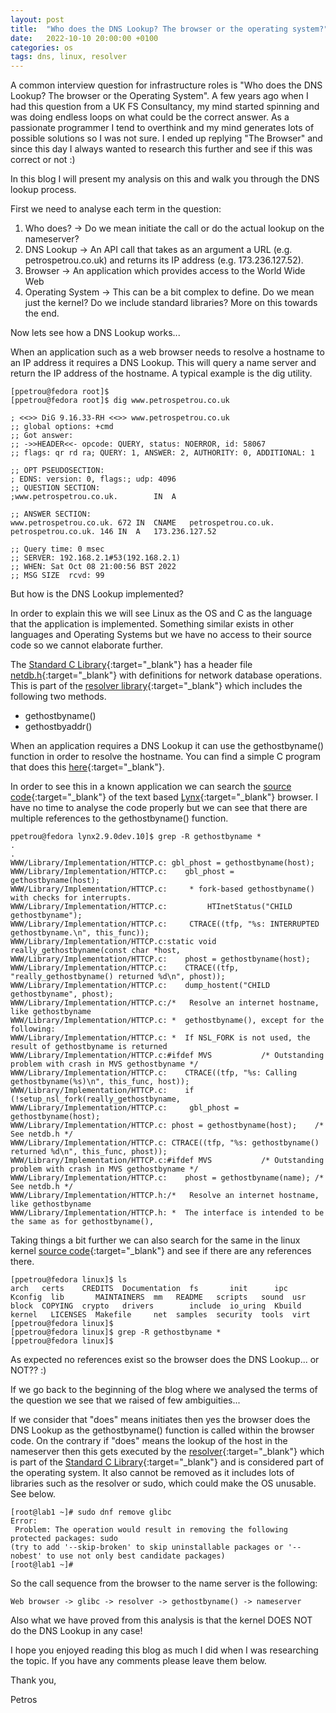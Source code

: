 ```yaml
---
layout: post
title:  "Who does the DNS Lookup? The browser or the operating system?"
date:   2022-10-10 20:00:00 +0100
categories: os
tags: dns, linux, resolver
---
```


A common interview question for infrastructure roles is "Who does the DNS Lookup? The browser or the Operating System". A few years ago when I had this question from a UK FS Consultancy, my mind started spinning and was doing endless loops on what could be the correct answer. As a passionate programmer I tend to overthink and my mind generates lots of possible solutions so I was not sure. I ended up replying "The Browser" and since this day I always wanted to research this further and see if this was correct or not :)

In this blog I will present my analysis on this and walk you through the DNS lookup process.

First we need to analyse each term in the question:

1. Who does? -> Do we mean initiate the call or do the actual lookup on the nameserver?
2. DNS Lookup -> An API call that takes as an argument a URL (e.g. petrospetrou.co.uk) and returns its IP address (e.g. 173.236.127.52).
3. Browser -> An application which provides access to the World Wide Web
4. Operating System -> This can be a bit complex to define. Do we mean just the kernel? Do we include standard libraries? More on this towards the end.

Now lets see how a DNS Lookup works...

When an application such as a web browser needs to resolve a hostname to an IP address it requires a DNS Lookup. This will query a name server and return the IP address of the hostname. A typical example is the dig utility.

```
[ppetrou@fedora root]$
[ppetrou@fedora root]$ dig www.petrospetrou.co.uk

; <<>> DiG 9.16.33-RH <<>> www.petrospetrou.co.uk
;; global options: +cmd
;; Got answer:
;; ->>HEADER<<- opcode: QUERY, status: NOERROR, id: 58067
;; flags: qr rd ra; QUERY: 1, ANSWER: 2, AUTHORITY: 0, ADDITIONAL: 1

;; OPT PSEUDOSECTION:
; EDNS: version: 0, flags:; udp: 4096
;; QUESTION SECTION:
;www.petrospetrou.co.uk.		IN	A

;; ANSWER SECTION:
www.petrospetrou.co.uk.	672	IN	CNAME	petrospetrou.co.uk.
petrospetrou.co.uk.	146	IN	A	173.236.127.52

;; Query time: 0 msec
;; SERVER: 192.168.2.1#53(192.168.2.1)
;; WHEN: Sat Oct 08 21:00:56 BST 2022
;; MSG SIZE  rcvd: 99
```

But how is the DNS Lookup implemented?

In order to explain this we will see Linux as the OS and C as the language that the application is implemented. Something similar exists in other languages and Operating Systems but we have no access to their source code so we cannot elaborate further.

The [Standard C Library](https://www.gnu.org/software/libc/libc.html){:target="_blank"} has a header file [netdb.h](https://github.com/bminor/glibc/blob/master/resolv/netdb.h){:target="_blank"} with definitions for network database operations. This is part of the [resolver library](https://tldp.org/LDP/nag2/x-087-2-resolv.library.html){:target="_blank"} which includes the following two methods.

* gethostbyname()
* gethostbyaddr()

When an application requires a DNS Lookup it can use the gethostbyname() function in order to resolve the hostname. You can find a simple C program that does this [here](https://paulschreiber.com/blog/2005/10/28/simple-gethostbyname-example/){:target="_blank"}.

In order to see this in a known application we can search the [source code](http://invisible-island.net/datafiles/release/lynx-cur.zip){:target="_blank"} of the text based [Lynx](https://lynx.invisible-island.net/lynx.html){:target="_blank"} browser. I have no time to analyse the code properly but we can see that there are multiple references to the gethostbyname() function.

```
ppetrou@fedora lynx2.9.0dev.10]$ grep -R gethostbyname *
.
.
WWW/Library/Implementation/HTTCP.c:	gbl_phost = gethostbyname(host);
WWW/Library/Implementation/HTTCP.c:    gbl_phost = gethostbyname(host);
WWW/Library/Implementation/HTTCP.c:     * fork-based gethostbyname() with checks for interrupts.
WWW/Library/Implementation/HTTCP.c:			HTInetStatus("CHILD gethostbyname");
WWW/Library/Implementation/HTTCP.c:	    CTRACE((tfp, "%s: INTERRUPTED gethostbyname.\n", this_func));
WWW/Library/Implementation/HTTCP.c:static void really_gethostbyname(const char *host,
WWW/Library/Implementation/HTTCP.c:    phost = gethostbyname(host);
WWW/Library/Implementation/HTTCP.c:    CTRACE((tfp, "really_gethostbyname() returned %d\n", phost));
WWW/Library/Implementation/HTTCP.c:    dump_hostent("CHILD gethostbyname", phost);
WWW/Library/Implementation/HTTCP.c:/*	Resolve an internet hostname, like gethostbyname
WWW/Library/Implementation/HTTCP.c: *  gethostbyname(), except for the following:
WWW/Library/Implementation/HTTCP.c: *  If NSL_FORK is not used, the result of gethostbyname is returned
WWW/Library/Implementation/HTTCP.c:#ifdef MVS			/* Outstanding problem with crash in MVS gethostbyname */
WWW/Library/Implementation/HTTCP.c:    CTRACE((tfp, "%s: Calling gethostbyname(%s)\n", this_func, host));
WWW/Library/Implementation/HTTCP.c:    if (!setup_nsl_fork(really_gethostbyname,
WWW/Library/Implementation/HTTCP.c:		gbl_phost = gethostbyname(host);
WWW/Library/Implementation/HTTCP.c:	phost = gethostbyname(host);	/* See netdb.h */
WWW/Library/Implementation/HTTCP.c:	CTRACE((tfp, "%s: gethostbyname() returned %d\n", this_func, phost));
WWW/Library/Implementation/HTTCP.c:#ifdef MVS			/* Outstanding problem with crash in MVS gethostbyname */
WWW/Library/Implementation/HTTCP.c:    phost = gethostbyname(name);	/* See netdb.h */
WWW/Library/Implementation/HTTCP.h:/*	Resolve an internet hostname, like gethostbyname
WWW/Library/Implementation/HTTCP.h: *  The interface is intended to be the same as for gethostbyname(),
```

Taking things a bit further we can also search for the same in the linux kernel [source code](https://github.com/torvalds/linux){:target="_blank"} and see if there are any references there.

```
[ppetrou@fedora linux]$ ls
arch   certs    CREDITS  Documentation  fs       init      ipc     Kconfig  lib       MAINTAINERS  mm   README   scripts   sound  usr
block  COPYING  crypto   drivers        include  io_uring  Kbuild  kernel   LICENSES  Makefile     net  samples  security  tools  virt
[ppetrou@fedora linux]$
[ppetrou@fedora linux]$ grep -R gethostbyname *
[ppetrou@fedora linux]$
```

As expected no references exist so the browser does the DNS Lookup... or NOT?? :)

If we go back to the beginning of the blog where we analysed the terms of the question we see that we raised of few ambiguities...

If we consider that "does" means initiates then yes the browser does the DNS Lookup as the gethostbyname() function is called within the browser code.
On the contrary if "does" means the lookup of the host in the nameserver then this gets executed by the [resolver](https://tldp.org/LDP/nag2/x-087-2-resolv.library.html){:target="_blank"} which is part of the [Standard C Library](https://www.gnu.org/software/libc/libc.html){:target="_blank"} and is considered part of the operating system. It also cannot be removed as it includes lots of libraries such as the resolver or sudo, which could make the OS unusable. See below.

```
[root@lab1 ~]# sudo dnf remove glibc
Error:
 Problem: The operation would result in removing the following protected packages: sudo
(try to add '--skip-broken' to skip uninstallable packages or '--nobest' to use not only best candidate packages)
[root@lab1 ~]#
```

So the call sequence from the browser to the name server is the following:

```
Web browser -> glibc -> resolver -> gethostbyname() -> nameserver
```

Also what we have proved from this analysis is that the kernel DOES NOT do the DNS Lookup in any case!

I hope you enjoyed reading this blog as much I did when I was researching the topic. If you have any comments please leave them below.

Thank you,

Petros


<div id="commentics"></div>
